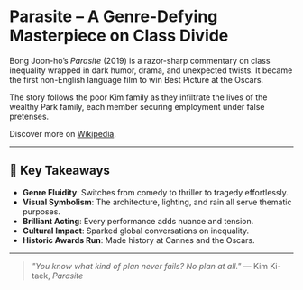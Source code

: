 # Parasite – A Genre-Defying Masterpiece on Class Divide

Bong Joon-ho’s *Parasite* (2019) is a razor-sharp commentary on class inequality wrapped in dark humor, drama, and unexpected twists. It became the first non-English language film to win Best Picture at the Oscars.

The story follows the poor Kim family as they infiltrate the lives of the wealthy Park family, each member securing employment under false pretenses.

Discover more on [Wikipedia](https://en.wikipedia.org/wiki/Parasite_%282019_film%29).

---

## 🔑 Key Takeaways

* **Genre Fluidity**: Switches from comedy to thriller to tragedy effortlessly.
* **Visual Symbolism**: The architecture, lighting, and rain all serve thematic purposes.
* **Brilliant Acting**: Every performance adds nuance and tension.
* **Cultural Impact**: Sparked global conversations on inequality.
* **Historic Awards Run**: Made history at Cannes and the Oscars.

---

> *"You know what kind of plan never fails? No plan at all."*
> — Kim Ki-taek, *Parasite*
